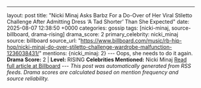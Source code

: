 ---
layout: post
title: "Nicki Minaj Asks Barbz For a Do-Over of Her Viral Stiletto Challenge After Admitting Dress ‘A Tad Shorter’ Than She Expected"
date: 2025-08-07 12:38:50 +0000
categories: gossip
tags: [nicki-minaj, source-billboard, drama-rising]
drama_score: 2
primary_celebrity: nicki_minaj
source: billboard
source_url: "https://www.billboard.com/music/rb-hip-hop/nicki-minaj-do-over-stiletto-challenge-wardrobe-malfunction-1236038431/"
mentions: {nicki_minaj: 2} --- Oops, she needs to do it again. **Drama Score:** 2 | **Level:** RISING **Celebrities Mentioned:** Nicki Minaj [Read full article at Billboard](https://www.billboard.com/music/rb-hip-hop/nicki-minaj-do-over-stiletto-challenge-wardrobe-malfunction-1236038431/) --- *This post was automatically generated from RSS feeds. Drama scores are calculated based on mention frequency and source reliability.*